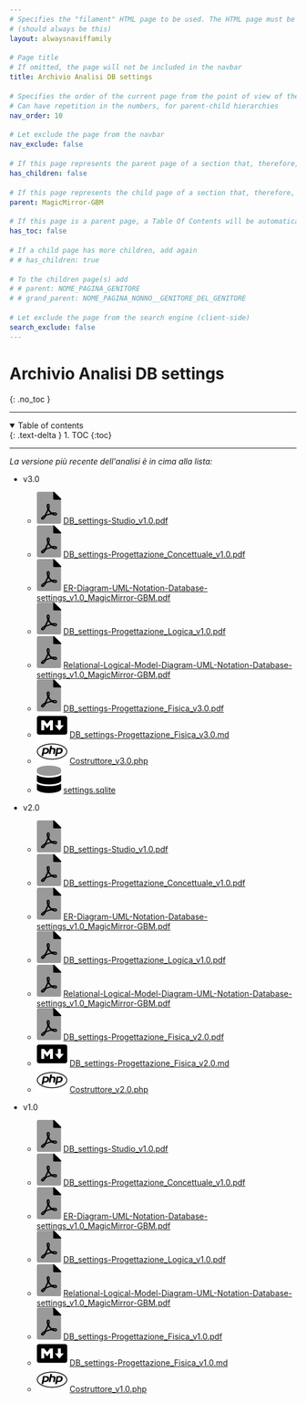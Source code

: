 ```yaml
---
# Specifies the "filament" HTML page to be used. The HTML page must be located in the "_layouts" folder.
# (should always be this)
layout: alwaysnaviffamily

# Page title
# If omitted, the page will not be included in the navbar
title: Archivio Analisi DB settings

# Specifies the order of the current page from the point of view of the navbar
# Can have repetition in the numbers, for parent-child hierarchies
nav_order: 10

# Let exclude the page from the navbar
nav_exclude: false

# If this page represents the parent page of a section that, therefore, has children, specify it in the following way
has_children: false

# If this page represents the child page of a section that, therefore, has ONE parent page, specify it in the following way
parent: MagicMirror-GBM

# If this page is a parent page, a Table Of Contents will be automatically generated containing all related child pages. Use the option below to disable this functionality.
has_toc: false

# If a child page has more children, add again
# # has_children: true

# To the children page(s) add
# # parent: NOME_PAGINA_GENITORE
# # grand_parent: NOME_PAGINA_NONNO__GENITORE_DEL_GENITORE

# Let exclude the page from the search engine (client-side)
search_exclude: false
---
```


# Archivio Analisi DB settings
{: .no_toc }

---

<!-- Table of contents -->
<details open markdown="block">
  <summary>
    Table of contents
  </summary>
  {: .text-delta }
1. TOC
{:toc}
</details>

---

_La versione più recente dell'analisi è in cima alla lista:_

- v3.0
  - ![file-pdf.svg](../../assets/favicon/file-pdf.svg) [DB_settings-Studio_v1.0.pdf](../../assets/ProgettazioneDatabase_settings/v1.0/DB_settings-Studio_v1.0.pdf)
  - ![file-pdf.svg](../../assets/favicon/file-pdf.svg) [DB_settings-Progettazione_Concettuale_v1.0.pdf](../../assets/ProgettazioneDatabase_settings/v1.0/DB_settings-Progettazione_Concettuale_v1.0.pdf)
  - ![file-pdf.svg](../../assets/favicon/file-pdf.svg) [ER-Diagram-UML-Notation-Database-settings\_v1.0\_MagicMirror-GBM.pdf](../../assets/ProgettazioneDatabase_settings/v1.0/ER-Diagram-UML-Notation-Database-settings_v1.0_MagicMirror-GBM.pdf)
  - ![file-pdf.svg](../../assets/favicon/file-pdf.svg) [DB_settings-Progettazione_Logica_v1.0.pdf](../../assets/ProgettazioneDatabase_settings/v1.0/DB_settings-Progettazione_Logica_v1.0.pdf)
  - ![file-pdf.svg](../../assets/favicon/file-pdf.svg) [Relational-Logical-Model-Diagram-UML-Notation-Database-settings\_v1.0\_MagicMirror-GBM.pdf](../../assets/ProgettazioneDatabase_settings/v1.0/Relational-Logical-Model-Diagram-UML-Notation-Database-settings_v1.0_MagicMirror-GBM.pdf)
  - ![file-pdf.svg](../../assets/favicon/file-pdf.svg) [DB_settings-Progettazione_Fisica_v3.0.pdf](../../assets/ProgettazioneDatabase_settings/v3.0/DB_settings-Progettazione_Fisica_v3.0.pdf)
  - ![markdown.svg](../../assets/favicon/markdown.svg) [DB_settings-Progettazione_Fisica_v3.0.md](v3.0/DB_settings-Progettazione_Fisica_v3.0.md)
  - ![php.svg](../../assets/favicon/php.svg) [Costruttore_v3.0.php](../../assets/ProgettazioneDatabase_settings/v3.0/php/Costruttore_v3.0.php)
  - ![database.svg](../../assets/favicon/database.svg) [settings.sqlite](https://api.onedrive.com/v1.0/shares/u!aHR0cHM6Ly8xZHJ2Lm1zL3UvcyFBbXN0V05uOEVrRXVoSnRFbV96Q19xck1saTZ0OEE_ZT1HUGRWQTY/root/content)

- v2.0
  - ![file-pdf.svg](../../assets/favicon/file-pdf.svg) [DB_settings-Studio_v1.0.pdf](../../assets/ProgettazioneDatabase_settings/v1.0/DB_settings-Studio_v1.0.pdf)
  - ![file-pdf.svg](../../assets/favicon/file-pdf.svg) [DB_settings-Progettazione_Concettuale_v1.0.pdf](../../assets/ProgettazioneDatabase_settings/v1.0/DB_settings-Progettazione_Concettuale_v1.0.pdf)
  - ![file-pdf.svg](../../assets/favicon/file-pdf.svg) [ER-Diagram-UML-Notation-Database-settings\_v1.0\_MagicMirror-GBM.pdf](../../assets/ProgettazioneDatabase_settings/v1.0/ER-Diagram-UML-Notation-Database-settings_v1.0_MagicMirror-GBM.pdf)
  - ![file-pdf.svg](../../assets/favicon/file-pdf.svg) [DB_settings-Progettazione_Logica_v1.0.pdf](../../assets/ProgettazioneDatabase_settings/v1.0/DB_settings-Progettazione_Logica_v1.0.pdf)
  - ![file-pdf.svg](../../assets/favicon/file-pdf.svg) [Relational-Logical-Model-Diagram-UML-Notation-Database-settings\_v1.0\_MagicMirror-GBM.pdf](../../assets/ProgettazioneDatabase_settings/v1.0/Relational-Logical-Model-Diagram-UML-Notation-Database-settings_v1.0_MagicMirror-GBM.pdf)
  - ![file-pdf.svg](../../assets/favicon/file-pdf.svg) [DB_settings-Progettazione_Fisica_v2.0.pdf](../../assets/ProgettazioneDatabase_settings/v2.0/DB_settings-Progettazione_Fisica_v2.0.pdf)
  - ![markdown.svg](../../assets/favicon/markdown.svg) [DB_settings-Progettazione_Fisica_v2.0.md](v2.0/DB_settings-Progettazione_Fisica_v2.0.md)
  - ![php.svg](../../assets/favicon/php.svg) [Costruttore_v2.0.php](../../assets/ProgettazioneDatabase_settings/v2.0/php/Costruttore_v2.0.php)

- v1.0
  - ![file-pdf.svg](../../assets/favicon/file-pdf.svg) [DB_settings-Studio_v1.0.pdf](../../assets/ProgettazioneDatabase_settings/v1.0/DB_settings-Studio_v1.0.pdf)
  - ![file-pdf.svg](../../assets/favicon/file-pdf.svg) [DB_settings-Progettazione_Concettuale_v1.0.pdf](../../assets/ProgettazioneDatabase_settings/v1.0/DB_settings-Progettazione_Concettuale_v1.0.pdf)
  - ![file-pdf.svg](../../assets/favicon/file-pdf.svg) [ER-Diagram-UML-Notation-Database-settings\_v1.0\_MagicMirror-GBM.pdf](../../assets/ProgettazioneDatabase_settings/v1.0/ER-Diagram-UML-Notation-Database-settings_v1.0_MagicMirror-GBM.pdf)
  - ![file-pdf.svg](../../assets/favicon/file-pdf.svg) [DB_settings-Progettazione_Logica_v1.0.pdf](../../assets/ProgettazioneDatabase_settings/v1.0/DB_settings-Progettazione_Logica_v1.0.pdf)
  - ![file-pdf.svg](../../assets/favicon/file-pdf.svg) [Relational-Logical-Model-Diagram-UML-Notation-Database-settings\_v1.0\_MagicMirror-GBM.pdf](../../assets/ProgettazioneDatabase_settings/v1.0/Relational-Logical-Model-Diagram-UML-Notation-Database-settings_v1.0_MagicMirror-GBM.pdf)
  - ![file-pdf.svg](../../assets/favicon/file-pdf.svg) [DB_settings-Progettazione_Fisica_v1.0.pdf](../../assets/ProgettazioneDatabase_settings/v1.0/DB_settings-Progettazione_Fisica_v1.0.pdf)
  - ![markdown.svg](../../assets/favicon/markdown.svg) [DB_settings-Progettazione_Fisica_v1.0.md](v1.0/DB_settings-Progettazione_Fisica_v1.0.md)
  - ![php.svg](../../assets/favicon/php.svg) [Costruttore_v1.0.php](../../assets/ProgettazioneDatabase_settings/v1.0/php/Costruttore_v1.0.php)
